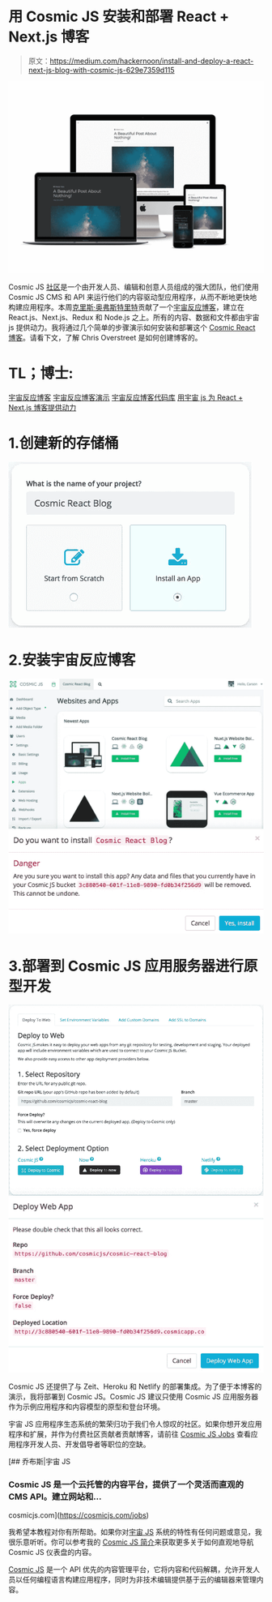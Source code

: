 # 用 Cosmic JS 安装和部署 React + Next.js 博客

> 原文：<https://medium.com/hackernoon/install-and-deploy-a-react-next-js-blog-with-cosmic-js-629e7359d115>

![](img/714017e3f23733da0049f9ad37eb4cc9.png)

Cosmic JS [社区](https://cosmicjs.com/community)是一个由开发人员、编辑和创意人员组成的强大团队，他们使用 Cosmic JS CMS 和 API 来运行他们的内容驱动型应用程序，从而不断地更快地构建应用程序。本周[克里斯·奥弗斯特里特](https://cosmicjs.com/chrisoverstreet)贡献了一个[宇宙反应博客](https://cosmicjs.com/apps/cosmic-react-blog)，建立在 React.js、Next.js、Redux 和 Node.js 之上。所有的内容、数据和文件都由宇宙 js 提供动力。我将通过几个简单的步骤演示如何安装和部署这个 [Cosmic React 博客](https://cosmicjs.com/apps/cosmic-react-blog)。请看下文，了解 Chris Overstreet 是如何创建博客的。

# TL；博士:

[宇宙反应博客](https://cosmicjs.com/apps/cosmic-react-blog) [宇宙反应博客演示](https://cosmicjs.com/apps/cosmic-react-blog/demo) [宇宙反应博客代码库](https://github.com/cosmicjs/cosmic-react-blog) [用宇宙 js 为 React + Next.js 博客提供动力](https://cosmicjs.com/articles/powering-a-react-nextjs-blog-with-cosmic-js-jhjckj2d)

# 1.创建新的存储桶

![](img/44ce6eea8fed2793f44a353df75b8d38.png)

# 2.安装宇宙反应博客

![](img/81ce26280338a5d7b5c3adf02ab7c7cd.png)![](img/c8e7004d6b5ba135a9d861c7058cc41a.png)

# 3.部署到 Cosmic JS 应用服务器进行原型开发

![](img/12f85e6be3a129e939da56a9d261fb5b.png)![](img/b80f7c117cf054899c32ce6ef1b97226.png)

Cosmic JS 还提供了与 Zeit、Heroku 和 Netlify 的部署集成。为了便于本博客的演示，我将部署到 Cosmic JS。Cosmic JS 建议只使用 Cosmic JS 应用服务器作为示例应用程序和内容模型的原型和登台环境。

宇宙 JS 应用程序生态系统的繁荣归功于我们令人惊叹的社区。如果你想开发应用程序和扩展，并作为付费社区贡献者贡献博客，请前往 [Cosmic JS Jobs](https://cosmicjs.com/jobs) 查看应用程序开发人员、开发倡导者等职位的空缺。

[](https://cosmicjs.com/jobs) [## 乔布斯|宇宙 JS

### Cosmic JS 是一个云托管的内容平台，提供了一个灵活而直观的 CMS API。建立网站和…

cosmicjs.com](https://cosmicjs.com/jobs) 

我希望本教程对你有所帮助。如果你对[宇宙 JS](https://cosmicjs.com) 系统的特性有任何问题或意见，我很乐意听听。你可以参考我的 [Cosmic JS 简介](https://cosmicjs.com/carsongibbons)来获取更多关于如何直观地导航 Cosmic JS 仪表盘的内容。

[Cosmic JS](https://cosmicjs.com) 是一个 API 优先的内容管理平台，它将内容和代码解耦，允许开发人员以任何编程语言构建应用程序，同时为非技术编辑提供基于云的编辑器来管理内容。